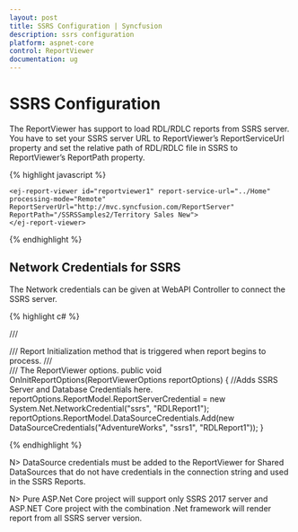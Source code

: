 ```yaml
---
layout: post
title: SSRS Configuration | Syncfusion
description: ssrs configuration
platform: aspnet-core
control: ReportViewer
documentation: ug
---
```


# SSRS Configuration

The ReportViewer has support to load RDL/RDLC reports from SSRS server. You have to set your SSRS server URL to ReportViewer’s ReportServiceUrl property and set the relative path of RDL/RDLC file in SSRS to ReportViewer’s ReportPath property. 

{% highlight javascript %}

    <ej-report-viewer id="reportviewer1" report-service-url="../Home" processing-mode="Remote" ReportServerUrl="http://mvc.syncfusion.com/ReportServer"  ReportPath="/SSRSSamples2/Territory Sales New">    
    </ej-report-viewer>

{% endhighlight %}

## Network Credentials for SSRS

The Network credentials can be given at WebAPI Controller to connect the SSRS server.

{% highlight c# %}

/// <summary>
/// Report Initialization method that is triggered when report begins to process.
/// </summary>
/// <param name="reportOptions">The ReportViewer options.</param>
public void OnInitReportOptions(ReportViewerOptions reportOptions)
{
    //Adds SSRS Server and Database Credentials here.
    reportOptions.ReportModel.ReportServerCredential = new System.Net.NetworkCredential("ssrs", "RDLReport1");
    reportOptions.ReportModel.DataSourceCredentials.Add(new DataSourceCredentials("AdventureWorks", "ssrs1", "RDLReport1"));
}

{% endhighlight %}

N> DataSource credentials must be added to the ReportViewer for Shared DataSources that do not have credentials in the connection string and used in the SSRS Reports.

N> Pure ASP.Net Core project will support only SSRS 2017 server and ASP.NET Core project with the combination .Net framework will render report from all SSRS server version.  

